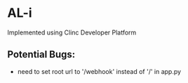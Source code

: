 # AL-i 
Implemented using Clinc Developer Platform

## Potential Bugs:
* need to set root url to '/webhook' instead of '/' in app.py
